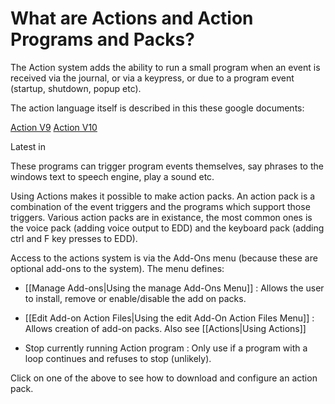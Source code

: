 # What are Actions and Action Programs and Packs?

The Action system adds the ability to run a small program when an event is received via the journal, or via a keypress, or due to a program event (startup, shutdown, popup etc).

The action language itself is described in this these google documents:

[Action V9](https://docs.google.com/document/d/1ZrDGc_E8IblmWpAfAqbUSHlqJe0JneqHgJsr50wDW3U/edit?usp=sharing) 
[Action V10](https://docs.google.com/document/d/1TiSEWYR17c7E31K8f5VvDaDoqNLyYXXqixhG2LuyHqo/edit?usp=sharing) 

Latest in 

These programs can trigger program events themselves, say phrases to the windows text to speech engine, play a sound etc.

Using Actions makes it possible to make action packs. An action pack is a combination of the event triggers and the programs which support those triggers.  Various action packs are in existance, the most common ones is the voice pack (adding voice output to EDD) and the keyboard pack (adding ctrl and F key presses to EDD).

Access to the actions system is via the Add-Ons menu (because these are optional add-ons to the system).  The menu defines:

* [[Manage Add-ons|Using the manage Add-Ons Menu]] : Allows the user to install, remove or enable/disable the add on packs.

* [[Edit Add-on Action Files|Using the edit Add-On Action Files Menu]] : Allows creation of add-on packs.  Also see [[Actions|Using Actions]]

* Stop currently running Action program : Only use if a program with a loop continues and refuses to stop (unlikely).

Click on one of the above to see how to download and configure an action pack.


